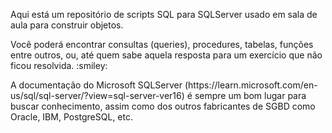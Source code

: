 <p>Aqui está um repositório de scripts SQL para SQLServer usado em sala de aula para construir objetos.</p>
<p>Você poderá encontrar consultas (queries), procedures, tabelas, funções entre outros, ou, até quem sabe aquela resposta para um exercício que não ficou resolvida. :smiley:</p>
<p>A documentação do Microsoft SQLServer (https://learn.microsoft.com/en-us/sql/sql-server/?view=sql-server-ver16) é sempre um bom lugar para buscar conhecimento, assim como dos outros fabricantes de SGBD como Oracle, IBM, PostgreSQL, etc.</p>
